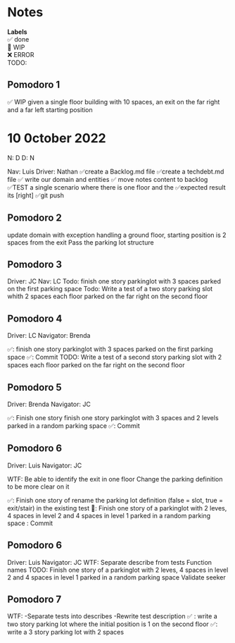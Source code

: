 # Notes

**Labels**  
✅ done  
🚧 WIP  
❌ ERROR  
TODO:

## Pomodoro 1

✅ WIP given a single floor building with 10 spaces, an exit on the far right and a far left starting position

# 10 0ctober 2022

N: D
D: N

Nav: Luis
Driver: Nathan
✅create a Backlog.md file
✅create a techdebt.md file
✅ write our domain and entities
✅ move notes content to backlog
✅TEST a single scenario where there is one floor and the ✅expected result its [right]
✅git push

## Pomodoro 2

update domain with exception handling
a ground floor, starting position is 2 spaces from the exit
Pass the parking lot structure

## Pomodoro 3

Driver: JC
Nav: LC
Todo: finish one story parkinglot with 3 spaces parked on the first parking space
Todo: Write a test of a two story parking slot whith 2 spaces each floor parked on the far right on the second floor

## Pomodoro 4

Driver: LC
Navigator: Brenda

✅: finish one story parkinglot with 3 spaces parked on the first parking space
✅: Commit
TODO: Write a test of a second story parking slot with 2 spaces each floor parked on the far right on the second floor

## Pomodoro 5
Driver: Brenda
Navigator: JC

✅: Finish one story finish one story parkinglot with 3 spaces and 2 levels parked in a random parking space
✅: Commit


## Pomodoro 6
Driver: Luis
Navigator: JC

WTF:
    Be able to identify the exit in one floor
    Change the parking definition to be more clear on it

✅: Finish one story of rename the parking lot definition (false = slot, true = exit/stair) in the existing test
🚧: Finish one story of a parkinglot with 2 leves, 4 spaces in level 2 and 4 spaces in level 1  parked in a random parking space
: Commit 

## Pomodoro 6
Driver: Luis
Navigator: JC
WTF:
 Separate describe from tests
 Function names
 TODO:  Finish one story of a parkinglot with 2 leves, 4 spaces in level 2 and 4 spaces in level 1  parked in a random parking space
 Validate seeker
## Pomodoro 7
WTF: 
    -Separate tests into describes
    -Rewrite test description
 ✅ : write a two story parking lot where the initial position is 1 on the second floor
 ✅: write a 3 story parking lot with 2 spaces
